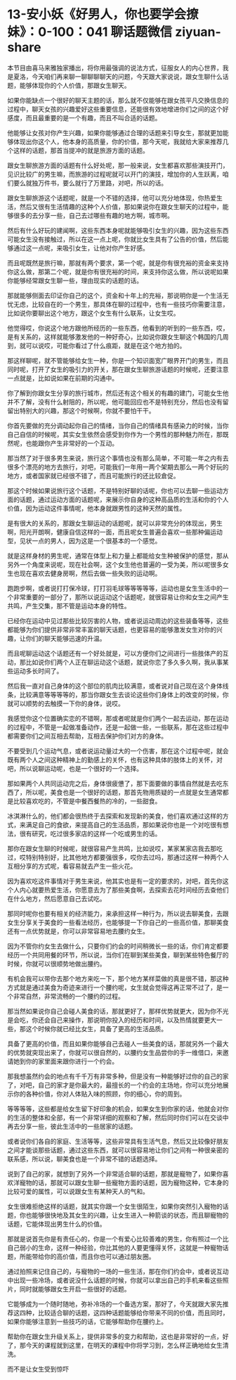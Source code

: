 # 13-安小妖《好男人，你也要学会撩妹》：0-100：041 聊话题微信 ziyuan-share

本节目由喜马来雅独家播出，将你用最强调的说法方式，征服女人的内心世界，我是夏洛，今天咱们再来聊一聊聊聊聊天的问题，今天跟大家说说，跟女生聊什么话题，能够体现你的个人价值，那跟女生聊天。

如果你能缺点一个很好的聊天主题的话，那么就不仅能够在跟女孩平凡交换信息的过程中，聊天女孩的兴趣爱好这些重要信息，还能很有效地增进你们之间的这个好感度，而且最重要的是一个有趣，而且不叫合适的话题。

他能够让女孩对你产生兴趣，如果你能够通过合理的话题来引导女生，那就更加能够体现出你这个人，他本身的高质量，你的价值，那今天呢，我就给大家来推荐几个这样的话题，那首当提冲的就是旅游方面的话题。

跟女生聊旅游方面的话题有什么好处呢，那一般来说，女生都喜欢那些演技开门，见识比较广的男生嘛，而旅游的过程呢就可以开门的演技，增加你的人生跃离，咱们要么就独万件书，要么就行了万里路，对吧，所以的话。

跟女生聊旅游这个话题呢，就是一个不错的选择，他可以充分地体现，你热爱生活，然后又很有生活情趣的这种个人价值，那如果说你在跟女生聊天的过程中，能够很多的去分享一些，自己去过哪些有趣的地方啊，城市啊。

然后有什么好玩的建闻啊，这些东西本身呢就能够吸引女生的兴趣，因为这些东西可能女生没有接触过，所以在这一点上呢，你就比女生具有了公告的价值，然后能够通过这一点呢，来吸引女生，让他对你产生好感。

而且呢既然是旅行嘛，那就有两个要求，第一个呢，就是你有很充裕的资金来支持你这么做，那第二个呢，就是你有很充裕的时间，来支持你这么做，所以说呢如果你能够经常跟女生聊一些，理由现实的话题的话。

那就能够侧面去印证你自己的这个，资金和十年上的充裕，那说明你是一个生活无忧无虑，比较自在的一个男生，那具体在聊的过程中，也有一些技巧你需要注意，比如说你要聊出这个地方，跟这个女生有什么联系，让女生哎。

他觉得哎，你说这个地方跟他所经历的一些东西，他看到的听到的一些东西，哎，是有关系的，这样就能够激发他的一种好奇心，比如说你跟女生聊这个韩国的几周到，就可以说哎，可能你看过了什么痕距，就是在这个地方拍的。

那这样聊呢，就不管能够给女生一种，你是一个知识面宽广眼界开门的男生，而且同时呢，打开了女生的吸引力的开关，那在跟女生聊旅游话题的时候呢，还要注意一点就是，比如说如果在前期的沟通中。

你了解到你跟女生分享的旅行城市，然后还有这个相关的有趣的建门，可能女生他并不了解，没有什么射阻的，所以呢，他可能回应也不是特别充分，然后也没有留留出特别大的兴趣，那这个时候啊，你就不要怕干干。

你首先要做的充分调动起你自己的情绪，当你自己的情绪具有感染力的时候，当你自己自信的时候呢，其实女生依然会感受到你作为一个男性的那种魅力所在，那既然呢，也能跟你产生非常好的一个互动。

那当然了对于很多男生来说，旅行这个事情也没有那么简单，不可能一年之内有去很多个漂亮的地方去旅行，对吧，可能我们一年用一两个架期去那么一两个好玩的地方，或者国家就已经很不错了，而且可能旅行的还比较倉促。

那这个时候如果说旅行这个话题，不是特别好聊的话呢，你也可以去聊一些运动方面的话题，通过运动方面的话题呢，来展示你自身的这种高品质的生活和你的个人价值，因为运动这件事情呢，他本身就跟男性的这种天然的属性。

是有很大的关系的，那跟女生聊运动的话题呢，就可以非常充分的体现出，男生啊，阳光开朗啊，健康自信这样的一面，而且呢女生普遍会喜欢一些那种偏运动型，见状一点的男人，因为这是一个很基本的一个感觉。

就是这样身材的男生呢，通常在体型上和力量上都能给女生种被保护的感觉，那从另外一个角度来说呢，现在社会啊，这个女生他也普遍的一受为美，所以呢很多女生也现在喜欢去健身房啊，然后去做一些失败的运动啊。

跑跑步啊，或者说打打保冷球，打打羽毛球等等等等等，运动也是女生生活中的一个非常重要的一部分了，那所以说运动这个话题呢，就很容易让你和女生之间产生共鸣，产生交集，那不管是运动本身的特性。

已经你在运动中见过那些比较厉害的人物，或者说运动周边的这些装备等等，这些都能够为你们提供非常非常丰富的聊天话题，也更容易的能够激发女生对你的兴趣，让你们的聊天能够迅速的升温。

而且呢聊运动这个话题还有一个好处就是，可以方便你们之间进行一些肢体产的互动，那比如说你们两个人正在聊运动这个话题，就说你恋了多久多久啊，我从事某些运动多长时间了。

然后我一直对自己身体的这个部位的肌肉比较满意，或者说对自己现在这个身体线条，比较满意等等等等的，那当你跟女生去谈论这些你们身体上的改变的时候，你就可以顺势的去触摸一下你的身体，说哎。

我感觉你这个位置确实恋的不错啊，那或者呢就是你们两个一起去运动，那在运动的过程中，不管是一起做准备动作，还是一起做一些，一些联系，那在这些过程中都需要你们之间互相去帮助，互相去保护你们对方的身体。

不要受到几个运动气息，或者说运动量过大的一个伤害，那在这个过程中呢，就会既有两个人之间这种精神上的勤感上的关怀，也有这种具体的肢体上的关怀，对吧，所以说聊运动呢，也是一个很好的一个选择。

那如果两个人共同运动完之后，身体很疲憊了，那下面要做的事情自然就是去吃东西了，所以呢，美食也是一个很好的话题，那首先物用质疑的一点就是女生通常都是比较喜欢吃的，不管是中餐西餐热的冷的，一些甜食。

冰淇淋什么的，他们都会很热终于去探索和发现新的美食，他们喜欢通过这样的方式，来满足自己的食欲，来提高自己的生活品质，那如果说你也是一个对吃很有想法，很有研究，吃过很多家店的这样一个吃或男生的话。

那你在跟女生聊的时候呢，就很容易产生共鸣，比如说哎，某家某家店我去那吃过，哎特别特别好，比其他地方都要强很多，哎你去过吗，那通过这样一种两个人互相分享的方式呢，看容易就去产生一些火花。

因为喜欢吃这件事情对于男生来说，他其实也是有一定的要求的，对吧，首先你这个人内心就要热爱生活，你愿意去为了那些美食啊，去探索去花时间经历去查他们在什么地方，然后愿意自己去试吃。

那同时呢你也要有相关的经济能力，来承担这样一种行为，所以说去聊美食，去跟女生分享关于美食的一些看法经历，也能够提一下你自己的一些高价值，那聊美食还有一点优势就是，你可以非常容易地去腰约女生。

因为不管你约女生去做什么，只要你们约会的时间稍微长一些的话，你们肯定都要经历一个共同用餐的环节，所以说，当你们在聊到某些美食，聊到某些特色餐厅的时候，你就可以很顺势地做出腰约。

有机会我可以带你去那个地方来吃一下，那个地方某样菜做的真是很不错，那这种方式就是通过美食为奇迹来进行一个腰约呢，女生就会觉得这再正常不过了，是一个非常自然，非常流畅的一个腰约的过程。

那当然如果说你自己会碰人美食的话，那就更好了，那样优势就更大，因为你不光是会吃，你还会自己来操作，那说明你投入的经历和时间，以及热情就要更大一些，那这个时候你就已经比女生，具备了更高的生活品质。

具备了更高的价值，而且如果你能够自己去碰人一些美食的话，那就另外一个最大的优势就突现出来了，你就可以很自然的，以腰约女生品尝你的手一维借口，来邀请她到你的家里面来跟你进行一个约会。

那我想虽然约会的地点有千千万有非常多种，但是没有一种能够好过你的自己的家了，对吧，自己的家才是你最大的，最擅长的一个约会的主场地，你可以充分地展示你的各种价值，你对人体贴入味的照顾，你的细心，你的周到。

等等等等，这些都是给女生留下好印象的机会，如果女生到你家的话，他就会对你的生活的整体和全部，有一个非常详细的观察和了解，然后同时你们可以在交谈中再去分享一些，彼此生活中的一些居家的话题。

或者说你们各自的家庭、生活等等，这些非常具有生活气息，然后又比较像好朋友之间才能谈那些话题，通过这些东西，就可以很容易地让你们之间有一种很亲密的联系感，所以说，聊美食也是一个非常不错的话题选择。

说到了自己的家，就想到了另外一个非常适合聊的话题，那就是寵物了，如果你喜欢洋寵物的话，那就可以跟女生聊一些寵物方面的话题，因为寵物这种，它本身的比较可爱的属性，可以说跟女生有某种天人的气和。

女生很难拒绝这样的话题，就其实你跟一个女生很陌生，如果你突然引入寵物的话题，你也能够很快地及其女生的兴趣，让女生进入一种箭谈的状态，而且聊寵物的话题，它能体现出男生什么的价值。

那就是说首先你是有责任心的，你是一个有爱心比较善难的男生，你有照过一个比自己弱小的生命，这样一种经验，你比其他的人要更懂得关怀，这就是一种寵物话题，所能带给你的高价值，而且你也可以通过朋友圈。

通过拍照来记住自己的，与寵物的一场的一些生活，那在你们约会中，或者说互动中出现一些冷场，或者说没什么话题的时候，你就可以拿出自己的手机来看这些照片，同时就能够跟女生开启一些很好的话题。

它能够成为一个随时随地，弥补冷场的一个备选方案，那好了，今天就跟大家先推荐这四种，比较适合聊的话题，这四种话题能够给你带来不同的价值，而且同时，如果你能够注意到一些技巧的话，它能够帮助你在腰约上。

帮助你在跟女生升级关系上，提供非常多的变力和帮助，这也是非常好的一点，好了，那今天的课程就到这里，在明天的课程中你将学习到，怎么样正确地给女生清洗。

而不是让女生受到惊吓